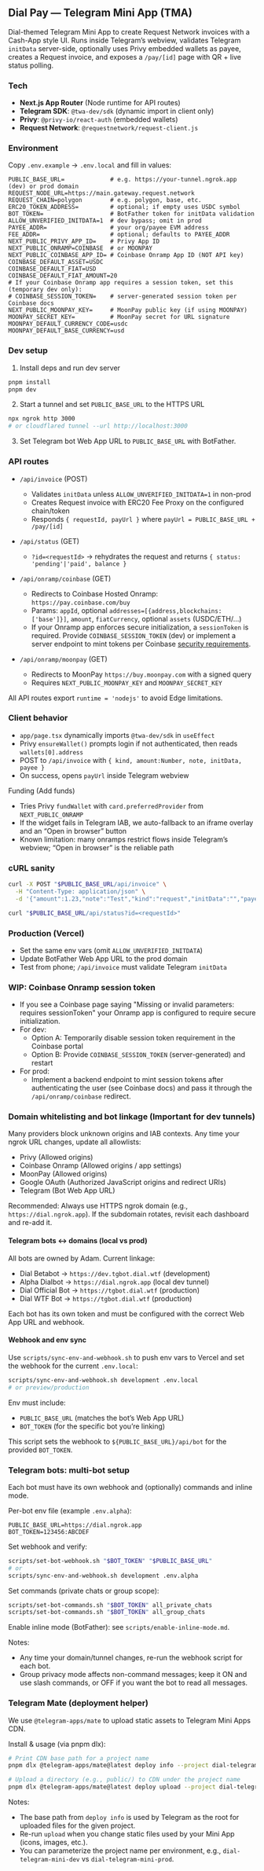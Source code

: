 ## Dial Pay — Telegram Mini App (TMA)

Dial-themed Telegram Mini App to create Request Network invoices with a Cash-App style UI. Runs inside Telegram’s webview, validates Telegram `initData` server-side, optionally uses Privy embedded wallets as payee, creates a Request invoice, and exposes a `/pay/[id]` page with QR + live status polling.

### Tech
- **Next.js App Router** (Node runtime for API routes)
- **Telegram SDK**: `@twa-dev/sdk` (dynamic import in client only)
- **Privy**: `@privy-io/react-auth` (embedded wallets)
- **Request Network**: `@requestnetwork/request-client.js`

### Environment
Copy `.env.example` → `.env.local` and fill in values:

```
PUBLIC_BASE_URL=             # e.g. https://your-tunnel.ngrok.app (dev) or prod domain
REQUEST_NODE_URL=https://main.gateway.request.network
REQUEST_CHAIN=polygon        # e.g. polygon, base, etc.
ERC20_TOKEN_ADDRESS=         # optional; if empty uses USDC symbol
BOT_TOKEN=                   # BotFather token for initData validation
ALLOW_UNVERIFIED_INITDATA=1  # dev bypass; omit in prod
PAYEE_ADDR=                  # your org/payee EVM address
FEE_ADDR=                    # optional; defaults to PAYEE_ADDR
NEXT_PUBLIC_PRIVY_APP_ID=    # Privy App ID
NEXT_PUBLIC_ONRAMP=COINBASE  # or MOONPAY
NEXT_PUBLIC_COINBASE_APP_ID= # Coinbase Onramp App ID (NOT API key)
COINBASE_DEFAULT_ASSET=USDC
COINBASE_DEFAULT_FIAT=USD
COINBASE_DEFAULT_FIAT_AMOUNT=20
# If your Coinbase Onramp app requires a session token, set this (temporary dev only):
# COINBASE_SESSION_TOKEN=    # server-generated session token per Coinbase docs
NEXT_PUBLIC_MOONPAY_KEY=     # MoonPay public key (if using MOONPAY)
MOONPAY_SECRET_KEY=          # MoonPay secret for URL signature
MOONPAY_DEFAULT_CURRENCY_CODE=usdc
MOONPAY_DEFAULT_BASE_CURRENCY=usd
```

### Dev setup
1) Install deps and run dev server
```bash
pnpm install
pnpm dev
```
2) Start a tunnel and set `PUBLIC_BASE_URL` to the HTTPS URL
```bash
npx ngrok http 3000
# or cloudflared tunnel --url http://localhost:3000
```
3) Set Telegram bot Web App URL to `PUBLIC_BASE_URL` with BotFather.

### API routes
- `/api/invoice` (POST)
  - Validates `initData` unless `ALLOW_UNVERIFIED_INITDATA=1` in non-prod
  - Creates Request invoice with ERC20 Fee Proxy on the configured chain/token
  - Responds `{ requestId, payUrl }` where `payUrl = PUBLIC_BASE_URL + /pay/[id]`

- `/api/status` (GET)
  - `?id=<requestId>` → rehydrates the request and returns `{ status: 'pending'|'paid', balance }`

- `/api/onramp/coinbase` (GET)
  - Redirects to Coinbase Hosted Onramp: `https://pay.coinbase.com/buy`
  - Params: `appId`, optional `addresses=[{address,blockchains:['base']}]`, `amount`, `fiatCurrency`, optional `assets` (USDC/ETH/...)
  - If your Onramp app enforces secure initialization, a `sessionToken` is required. Provide `COINBASE_SESSION_TOKEN` (dev) or implement a server endpoint to mint tokens per Coinbase [security requirements](https://docs.cdp.coinbase.com/onramp-&-offramp/security-requirements).

- `/api/onramp/moonpay` (GET)
  - Redirects to MoonPay `https://buy.moonpay.com` with a signed query
  - Requires `NEXT_PUBLIC_MOONPAY_KEY` and `MOONPAY_SECRET_KEY`

All API routes export `runtime = 'nodejs'` to avoid Edge limitations.

### Client behavior
- `app/page.tsx` dynamically imports `@twa-dev/sdk` in `useEffect`
- Privy `ensureWallet()` prompts login if not authenticated, then reads `wallets[0].address`
- POST to `/api/invoice` with `{ kind, amount:Number, note, initData, payee }`
- On success, opens `payUrl` inside Telegram webview

Funding (Add funds)
- Tries Privy `fundWallet` with `card.preferredProvider` from `NEXT_PUBLIC_ONRAMP`
- If the widget fails in Telegram IAB, we auto-fallback to an iframe overlay and an “Open in browser” button
- Known limitation: many onramps restrict flows inside Telegram’s webview; “Open in browser” is the reliable path

### cURL sanity
```bash
curl -X POST "$PUBLIC_BASE_URL/api/invoice" \
  -H "Content-Type: application/json" \
  -d '{"amount":1.23,"note":"Test","kind":"request","initData":"","payee":"0x..."}'

curl "$PUBLIC_BASE_URL/api/status?id=<requestId>"
```

### Production (Vercel)
- Set the same env vars (omit `ALLOW_UNVERIFIED_INITDATA`)
- Update BotFather Web App URL to the prod domain
- Test from phone; `/api/invoice` must validate Telegram `initData`

### WIP: Coinbase Onramp session token
- If you see a Coinbase page saying "Missing or invalid parameters: requires sessionToken" your Onramp app is configured to require secure initialization.
- For dev:
  - Option A: Temporarily disable session token requirement in the Coinbase portal
  - Option B: Provide `COINBASE_SESSION_TOKEN` (server-generated) and restart
- For prod:
  - Implement a backend endpoint to mint session tokens after authenticating the user (see Coinbase docs) and pass it through the `/api/onramp/coinbase` redirect.

### Domain whitelisting and bot linkage (Important for dev tunnels)
Many providers block unknown origins and IAB contexts. Any time your ngrok URL changes, update all allowlists:

- Privy (Allowed origins)
- Coinbase Onramp (Allowed origins / app settings)
- MoonPay (Allowed origins)
- Google OAuth (Authorized JavaScript origins and redirect URIs)
- Telegram (Bot Web App URL)

Recommended: Always use HTTPS ngrok domain (e.g., `https://dial.ngrok.app`). If the subdomain rotates, revisit each dashboard and re-add it.

#### Telegram bots ↔ domains (local vs prod)
All bots are owned by Adam. Current linkage:

- Dial Betabot → `https://dev.tgbot.dial.wtf` (development)
- Alpha Dialbot → `https://dial.ngrok.app` (local dev tunnel)
- Dial Official Bot → `https://tgbot.dial.wtf` (production)
- Dial WTF Bot → `https://tgbot.dial.wtf` (production)

Each bot has its own token and must be configured with the correct Web App URL and webhook.

#### Webhook and env sync
Use `scripts/sync-env-and-webhook.sh` to push env vars to Vercel and set the webhook for the current `.env.local`:

```bash
scripts/sync-env-and-webhook.sh development .env.local
# or preview/production
```

Env must include:
- `PUBLIC_BASE_URL` (matches the bot’s Web App URL)
- `BOT_TOKEN` (for the specific bot you’re linking)

This script sets the webhook to `${PUBLIC_BASE_URL}/api/bot` for the provided `BOT_TOKEN`.

### Telegram bots: multi-bot setup
Each bot must have its own webhook and (optionally) commands and inline mode.

Per-bot env file (example `.env.alpha`):

```
PUBLIC_BASE_URL=https://dial.ngrok.app
BOT_TOKEN=123456:ABCDEF
```

Set webhook and verify:

```bash
scripts/set-bot-webhook.sh "$BOT_TOKEN" "$PUBLIC_BASE_URL"
# or
scripts/sync-env-and-webhook.sh development .env.alpha
```

Set commands (private chats or group scope):

```bash
scripts/set-bot-commands.sh "$BOT_TOKEN" all_private_chats
scripts/set-bot-commands.sh "$BOT_TOKEN" all_group_chats
```

Enable inline mode (BotFather): see `scripts/enable-inline-mode.md`.

Notes:
- Any time your domain/tunnel changes, re-run the webhook script for each bot.
- Group privacy mode affects non-command messages; keep it ON and use slash commands, or OFF if you want the bot to read all messages.

### Telegram Mate (deployment helper)
We use `@telegram-apps/mate` to upload static assets to Telegram Mini Apps CDN.

Install & usage (via pnpm dlx):

```bash
# Print CDN base path for a project name
pnpm dlx @telegram-apps/mate@latest deploy info --project dial-telegram-mini

# Upload a directory (e.g., public/) to CDN under the project name
pnpm dlx @telegram-apps/mate@latest deploy upload --project dial-telegram-mini --dir ./public
```

Notes:
- The base path from `deploy info` is used by Telegram as the root for uploaded files for the given project.
- Re-run `upload` when you change static files used by your Mini App (icons, images, etc.).
- You can parameterize the project name per environment, e.g., `dial-telegram-mini-dev` vs `dial-telegram-mini-prod`.

